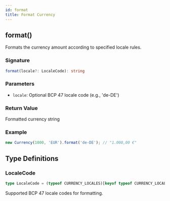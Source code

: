 ```yaml
---
id: format
title: Format Currency
---
```


<!-- markdownlint-disable-file MD024 -->
## format()

Formats the currency amount according to specified locale rules.

### Signature

```typescript
format(locale?: LocaleCode): string
```

### Parameters

- `locale`: Optional BCP 47 locale code (e.g., 'de-DE')

### Return Value

Formatted currency string

### Example

```javascript
new Currency(1000, 'EUR').format('de-DE'); // "1.000,00 €"
```

## Type Definitions

### LocaleCode

```typescript
type LocaleCode = (typeof CURRENCY_LOCALES)[keyof typeof CURRENCY_LOCALES] | (typeof LOCALE_CODES)[number]
```

Supported BCP 47 locale codes for formatting.
